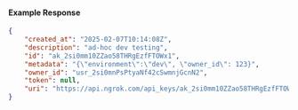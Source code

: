 <!-- Code generated for API Clients. DO NOT EDIT. -->

#### Example Response

```json
{
	"created_at": "2025-02-07T10:14:08Z",
	"description": "ad-hoc dev testing",
	"id": "ak_2si0mm10ZZao58THRgEzfFTOWx1",
	"metadata": "{\"environment\":\"dev\", \"owner_id\": 123}",
	"owner_id": "usr_2si0mnPsPtyaNf42cSwmnjGcnN2",
	"token": null,
	"uri": "https://api.ngrok.com/api_keys/ak_2si0mm10ZZao58THRgEzfFTOWx1"
}
```
